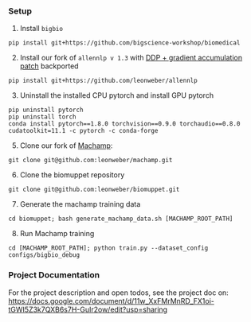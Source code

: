 ### Setup
1. Install `bigbio`
```
pip install git+https://github.com/bigscience-workshop/biomedical
```
2. Install our fork of `allennlp v 1.3` with [DDP + gradient accumulation patch](https://github.com/allenai/allennlp/pull/5100) backported
```
pip install git+https://github.com/leonweber/allennlp
```
3. Uninstall the installed CPU pytorch and install GPU pytorch
```
pip uninstall pytorch
pip uninstall torch
conda install pytorch==1.8.0 torchvision==0.9.0 torchaudio==0.8.0 cudatoolkit=11.1 -c pytorch -c conda-forge
``` 
5. Clone our fork of [Machamp](https://github.com/machamp-nlp/machamp):
```
git clone git@github.com:leonweber/machamp.git
```
6. Clone the biomuppet repository
```
git clone git@github.com:leonweber/biomuppet.git
```
7. Generate the machamp training data
```
cd biomuppet; bash generate_machamp_data.sh [MACHAMP_ROOT_PATH]
```
8. Run Machamp training
```
cd [MACHAMP_ROOT_PATH]; python train.py --dataset_config configs/bigbio_debug
```

### Project Documentation
For the project description and open todos, see the project doc on:
https://docs.google.com/document/d/11w_XxFMrMnRD_FX1oi-tGWI5Z3k7QXB6s7H-GuIr2ow/edit?usp=sharing



